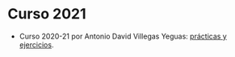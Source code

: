 # Curso 2021

- Curso 2020-21 por Antonio David Villegas Yeguas: [prácticas y ejercicios](https://github.com/advy99/SS).
